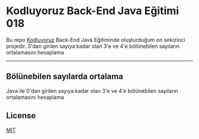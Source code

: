 # Kodluyoruz Back-End Java Eğitimi 018

Bu repo [Kodluyoruz](https://www.kodluyoruz.org) Back-End Java Eğitiminde 
oluşturduğum on sekizinci projedir.
0'dan girilen sayıya kadar olan 3'e ve 4'e bölünebilen sayıların ortalamasını hesaplama

---
## Bölünebilen sayılarda ortalama

Java ile 0'dan girilen sayıya kadar olan 3'e ve 4'e bölünebilen sayıların ortalamasını hesaplama

## License
[MIT](https://choosealicense.com/licenses/mit/)
